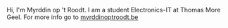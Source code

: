 Hi, I'm Myrddin op 't Roodt.
I am a student Electronics-IT at Thomas More Geel.
For more info go to <a href="https://myrddinoptroodt.be">myrddinoptroodt.be</a>
